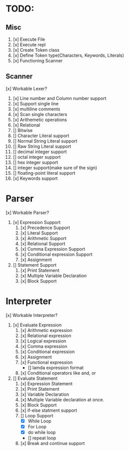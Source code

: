 # TODO:

## Misc

1. [x] Execute File
1. [x] Execute repl
1. [x] Create Token class
1. [x] Define Token type(Characters, Keywords, Literals) 
1. [x] Functioning Scanner

## Scanner
[x] Workable Lexer?

1. [x] Line number and Column number support
1. [x] Support single line
1. [x] multiline comments
1. [x] Scan single characters
1. [x] Arithemetic operations
1. [x] Relational
1. [] Bitwise
1. [] Character Literal support 
1. [] Normal String Literal support
1. [] Raw String Literal support
1. [] decimal integer support
1. [] octal integer support
1. [] hex integer support
1. [] integer support(make sure of the sign)
1. [] floating-point literal support
1. [x] Keywords support

# Parser
[x] Workable Parser?

1. [x] Expression Support
    1. [x] Precedence Support
    1. [x] Literal Support
    1. [x] Arithmetic Support
    1. [x] Relational Support
    1. [x] Comma Expression Support
    1. [x] Conditional expression Support
    1. [x] Assignment
1. [] Statement Support
    1. [x] Print Statement
    1. [x] Multiple Variable Declaration
    1. [x] Block Support

# Interpreter
[x] Workable Interpreter?

1. [x] Evaluate Expression
    1. [x] Arithmetic expression
    1. [x] Relational expression
    1. [x] Logical expression
    1. [x] Comma expression
    1. [x] Conditional expression
    1. [x] Assignment
    1. [x] Functional expression
        - [] lamda expression format
    1. [x] Conditional operators like and, or
1. [] Evaluate Statement
    1. [x] Expression Statement
    1. [x] Print Statement
    1. [x] Variable Declaration
    1. [x] Multiple Variable declaration at once.
    1. [x] Block Support
    1. [x] if-else statment support
    1. [] Loop Support
        - [x] While Loop
        - [x] For Loop
        - [x] do while loop
        - [] repeat loop
    1. [x] Break and continue support